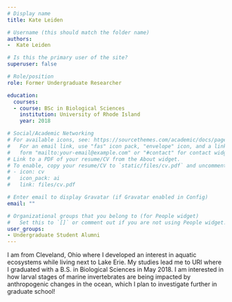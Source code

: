 ```yaml
---
# Display name
title: Kate Leiden

# Username (this should match the folder name)
authors:
-  Kate Leiden

# Is this the primary user of the site?
superuser: false

# Role/position
role: Former Undergraduate Researcher

education:
  courses:
  - course: BSc in Biological Sciences
    institution: University of Rhode Island
    year: 2018

# Social/Academic Networking
# For available icons, see: https://sourcethemes.com/academic/docs/page-builder/#icons
#   For an email link, use "fas" icon pack, "envelope" icon, and a link in the
#   form "mailto:your-email@example.com" or "#contact" for contact widget.
# Link to a PDF of your resume/CV from the About widget.
# To enable, copy your resume/CV to `static/files/cv.pdf` and uncomment the lines below.
# - icon: cv
#   icon_pack: ai
#   link: files/cv.pdf

# Enter email to display Gravatar (if Gravatar enabled in Config)
email: ""

# Organizational groups that you belong to (for People widget)
#   Set this to `[]` or comment out if you are not using People widget.
user_groups:
- Undergraduate Student Alumni
---
```


I am from Cleveland, Ohio where I developed an interest in aquatic ecosystems while living next to Lake Erie. My studies lead me to URI where I graduated with a B.S. in Biological Sciences in May 2018. I am interested in how larval stages of marine invertebrates are being impacted by anthropogenic changes in the ocean, which I plan to investigate further in graduate school!
